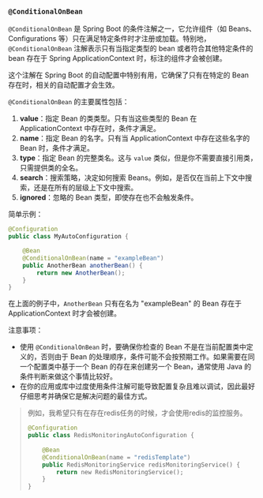 ### `@ConditionalOnBean`

`@ConditionalOnBean` 是 Spring Boot 的条件注解之一，它允许组件（如 Beans、Configurations 等）只在满足特定条件时才注册或加载。特别地，`@ConditionalOnBean` 注解表示只有当指定类型的 bean 或者符合其他特定条件的 bean 存在于 Spring ApplicationContext 时，标注的组件才会被创建。

这个注解在 Spring Boot 的自动配置中特别有用，它确保了只有在特定的 Bean 存在时，相关的自动配置才会生效。

`@ConditionalOnBean` 的主要属性包括：

1. **value**：指定 Bean 的类类型。只有当这些类型的 Bean 在 ApplicationContext 中存在时，条件才满足。
2. **name**：指定 Bean 的名字。只有当 ApplicationContext 中存在这些名字的 Bean 时，条件才满足。
3. **type**：指定 Bean 的完整类名。这与 `value` 类似，但是你不需要直接引用类，只需提供类的全名。
4. **search**：搜索策略，决定如何搜索 Beans。例如，是否仅在当前上下文中搜索，还是在所有的层级上下文中搜索。
5. **ignored**：忽略的 Bean 类型，即使存在也不会触发条件。
   

简单示例： 

```java
@Configuration
public class MyAutoConfiguration {

    @Bean
    @ConditionalOnBean(name = "exampleBean")
    public AnotherBean anotherBean() {
        return new AnotherBean();
    }
}
```

在上面的例子中，`AnotherBean` 只有在名为 "exampleBean" 的 Bean 存在于 ApplicationContext 时才会被创建。

注意事项：
- 使用 `@ConditionalOnBean` 时，要确保你检查的 Bean 不是在当前配置类中定义的，否则由于 Bean 的处理顺序，条件可能不会按预期工作。如果需要在同一个配置类中基于一个 Bean 的存在来创建另一个 Bean，通常使用 Java 的条件判断来做这个事情比较好。
- 在你的应用或库中过度使用条件注解可能导致配置复杂且难以调试，因此最好仔细思考并确保它是解决问题的最佳方式。

> 例如，我希望只有在存在redis任务的时候，才会使用redis的监控服务。
>
> ```kotlin
> @Configuration
> public class RedisMonitoringAutoConfiguration {
>     
>     @Bean
>     @ConditionalOnBean(name = "redisTemplate")
>     public RedisMonitoringService redisMonitoringService() {
>         return new RedisMonitoringService();
>     }
> }
> ```
